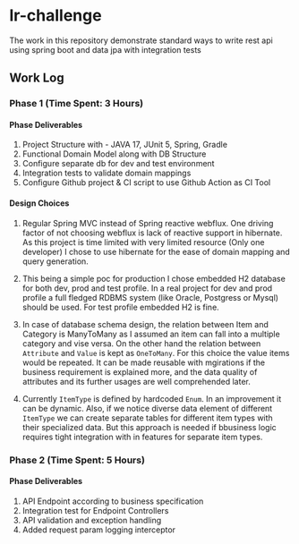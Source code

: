 # lr-challenge
The work in this repository demonstrate standard ways to write rest api using spring boot and data jpa with integration tests

## Work Log
### Phase 1 (Time Spent: 3 Hours)
#### Phase Deliverables
1. Project Structure with - JAVA 17, JUnit 5, Spring, Gradle
2. Functional Domain Model along with DB Structure
3. Configure separate db for dev and test environment
4. Integration tests to validate domain mappings
5. Configure Github project & CI script to use Github Action as CI Tool
#### Design Choices
1. Regular Spring MVC instead of Spring reactive webflux. 
   One driving factor of not choosing webflux is lack of reactive support in hibernate.
   As this project is time limited with very limited resource (Only one developer) I chose to use hibernate for the ease of domain
   mapping and query generation.
   
2. This being a simple poc for production I chose embedded H2 database for both dev, prod and test profile. In a real project
   for dev and prod profile a full fledged RDBMS system (like Oracle, Postgress or Mysql) should be used. For test profile
   embedded H2 is fine.
   
3. In case of database schema design, the relation between Item and Category is ManyToMany as I assumed an item can fall
   into a multiple category and vise versa. On the other hand the relation between `Attribute` and `Value` is kept as `OneToMany`.
   For this choice the value items would be repeated. It can be made reusable with mgirations 
   if the business requirement is explained more, and the data quality of attributes and its further usages
   are well comprehended later.
   
4. Currently `ItemType` is defined by hardcoded `Enum`. In an improvement it can be dynamic. Also, if we notice diverse data element
of different `ItemType` we can create separate tables for different item types with their specialized data. But this approach is needed 
   if bbusiness logic requires tight integration with in features for separate item types.

### Phase 2 (Time Spent: 5 Hours)
#### Phase Deliverables
1. API Endpoint according to business specification
2. Integration test for Endpoint Controllers
3. API validation and exception handling
4. Added request param logging interceptor
   